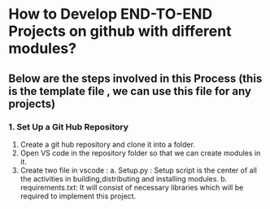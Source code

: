 # How to Develop END-TO-END Projects on github with different modules?

## Below are the steps involved in this Process (this is the template file , we can use this file for any projects)

### 1. Set Up a Git Hub Repository 

1. Create a git hub repository and clone it into a folder.
2. Open VS code in the repository folder so that we can create modules in it.
3. Create two file in vscode :
   a. Setup.py : Setup script is the center of all the activities in building,distributing and installing modules.
   b. requirements.txt: It will consist of necessary libraries which will be required to implement this project.


